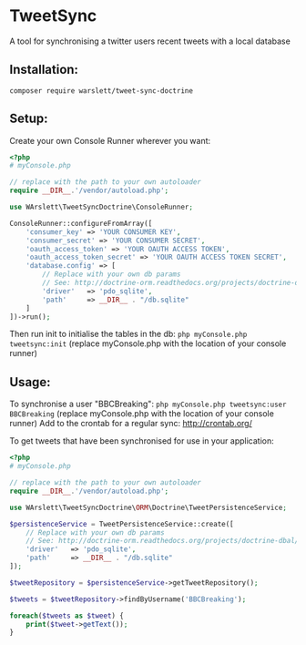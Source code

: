 TweetSync
=======
A tool for synchronising a twitter users recent tweets with a local database

Installation:
-----------
`composer require warslett/tweet-sync-doctrine`

Setup:
-----------

Create your own Console Runner wherever you want:

```php
<?php
# myConsole.php

// replace with the path to your own autoloader
require __DIR__.'/vendor/autoload.php';

use WArslett\TweetSyncDoctrine\ConsoleRunner;

ConsoleRunner::configureFromArray([
    'consumer_key' => 'YOUR CONSUMER KEY',
    'consumer_secret' => 'YOUR CONSUMER SECRET',
    'oauth_access_token' => 'YOUR OAUTH ACCESS TOKEN',
    'oauth_access_token_secret' => 'YOUR OAUTH ACCESS TOKEN SECRET',
    'database.config' => [
        // Replace with your own db params
        // See: http://doctrine-orm.readthedocs.org/projects/doctrine-dbal/en/latest/reference/configuration.html
        'driver'   => 'pdo_sqlite',
        'path'     => __DIR__ . "/db.sqlite"
    ]
])->run();
```

Then run init to initialise the tables in the db: `php myConsole.php tweetsync:init` (replace myConsole.php with the location of your console runner)

Usage:
-----------
To synchronise a user "BBCBreaking": `php myConsole.php tweetsync:user BBCBreaking` (replace myConsole.php with the location of your console runner)
Add to the crontab for a regular sync: http://crontab.org/

To get tweets that have been synchronised for use in your application:
```php
<?php
# myConsole.php

// replace with the path to your own autoloader
require __DIR__.'/vendor/autoload.php';

use WArslett\TweetSyncDoctrine\ORM\Doctrine\TweetPersistenceService;

$persistenceService = TweetPersistenceService::create([
    // Replace with your own db params
    // See: http://doctrine-orm.readthedocs.org/projects/doctrine-dbal/en/latest/reference/configuration.html
    'driver'   => 'pdo_sqlite',
    'path'     => __DIR__ . "/db.sqlite"
]);

$tweetRepository = $persistenceService->getTweetRepository();

$tweets = $tweetRepository->findByUsername('BBCBreaking');

foreach($tweets as $tweet) {
    print($tweet->getText());
}

```